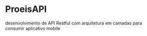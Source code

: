 # ProeisAPI
desenvolvimento de API  Restful com arquitetura em camadas para consumir aplicativo mobile
